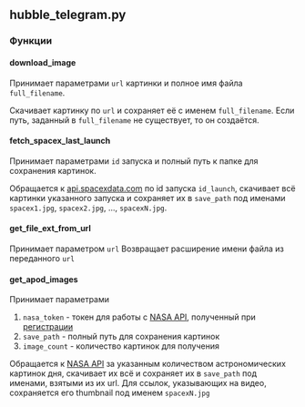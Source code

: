 ## hubble_telegram.py
### Функции
#### download_image
Принимает параметрами `url` картинки и полное имя файла `full_filename`. 

Скачивает картинку по `url` и сохраняет её с именем `full_filename`. 
Если путь, заданный в `full_filename` не существует, то он создаётся.

#### fetch_spacex_last_launch
Принимает параметрами `id` запуска и полный путь к папке для сохранения 
картинок.

Обращается к [api.spacexdata.com](https://api.spacexdata.com/v4/launches/)
по id запуска `id_launch`, скачивает всё картинки указанного запуска и 
сохраняет их в `save_path` под именами `spacex1.jpg`, `spacex2.jpg`, ...,
`spacexN.jpg`.

#### get_file_ext_from_url
Принимает параметром `url`
Возвращает расширение имени файла из переданного `url`

#### get_apod_images
Принимает параметрами 
1. `nasa_token` - токен для работы с [NASA API](https://api.nasa.gov/), 
полученный при [регистрации](https://api.nasa.gov/#signUp)
2. `save_path` - полный путь для сохранения картинок
3. `image_count` - количество картинок для получения

Обращается к [NASA API](https://api.nasa.gov/v4/apod) за указанным количеством
астрономических картинок дня, скачивает их всё и 
сохраняет их в `save_path` под именами, взятыми из их url. Для ссылок, 
указывающих на видео, сохраняется его thumbnail под именем `spacexN.jpg`
